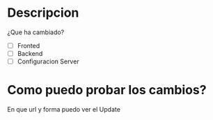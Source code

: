 # Descripcion
¿Que ha cambiado?

- [ ] Fronted
- [ ] Backend
- [ ] Configuracion Server

# Como puedo probar los cambios?
En que url y forma puedo ver el Update
